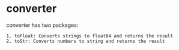 # converter
  
converter has two packages:    
  
    1. toFloat: Converts strings to float64 and returns the result  
    2. toStr: Converts numbers to string and returns the result  
